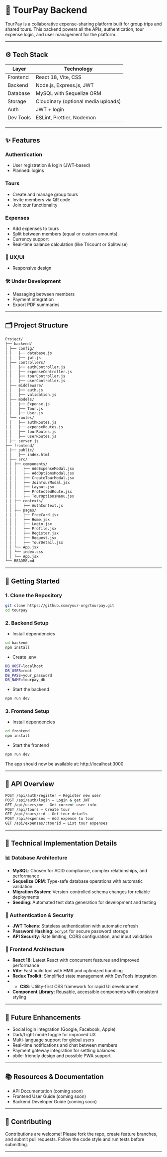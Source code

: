 # 🧾 TourPay Backend

TourPay is a collaborative expense-sharing platform built for group trips and shared tours. This backend powers all the APIs, authentication, tour expense logic, and user management for the platform.

---

## ⚙️ Tech Stack

| Layer     | Technology                             |
|-----------|----------------------------------------|
| Frontend  | React 18, Vite, CSS                    |
| Backend   | Node.js, Express.js, JWT               |
| Database  | MySQL with Sequelize ORM               |
| Storage   | Cloudinary (optional media uploads)    |
| Auth      | JWT + login                            |
| Dev Tools | ESLint, Prettier, Nodemon              |

---

## ✨ Features

### Authentication
- User registration & login (JWT-based)
- Planned: logins

### Tours
- Create and manage group tours
- Invite members via QR code
- Join tour functionality

### Expenses
- Add expenses to tours
- Split between members (equal or custom amounts)
- Currency support
- Real-time balance calculation (like Tricount or Splitwise)

### 🌙 UX/UI
- Responsive design

### 🛠️ Under Development
- Messaging between members
- Payment integration 
- Export PDF summaries

---

## 🗂 Project Structure
```bash
Project/
├── backend/
│ ├── config/ 
│ │   ├── database.js
│ │   ├── jwt.js
│ ├── controllers/
│ │   ├── authController.js
│ │   ├── expenseController.js
│ │   ├── tourController.js
│ │   ├── userController.js
│ ├── middleware/ 
│ │   ├── auth.js
│ │   ├── validation.js
│ ├── models/
│ │   ├── Expense.js
│ │   ├── Tour.js
│ │   ├── User.js
│ └── routes/
│ │   ├── authRoutes.js
│ │   ├── expenseRoutes.js
│ │   ├── tourRoutes.js
│ │   ├── userRoutes.js
│ ├── server.js 
├── frontend/
│ ├── public/
│ │   ├── index.html
│ ├── src/
│ │ ├── components/
│ │ │   ├── AddExpenseModal.jsx
│ │ │   ├── AddOptionsModal.jsx
│ │ │   ├── CreateTourModal.jsx
│ │ │   ├── JoinTourModal.jsx
│ │ │   ├── Layout.jsx
│ │ │   ├── ProtectedRoute.jsx
│ │ │   ├── TourOptionsMenu.jsx
│ │ ├── contexts/
│ │ │   ├── AuthContext.js
│ │ ├── pages/
│ │ │   ├── FreeCard.jsx
│ │ │   ├── Home.jsx
│ │ │   ├── Login.jsx
│ │ │   ├── Profile.jsx
│ │ │   ├── Register.jsx
│ │ │   ├── Request.jsx
│ │ │   ├── TourDetail.jsx
│ │ └── App.jsx
│ │ └── index.css
│ │ └── App.jsx 
└── README.md
```

---

## 🚀 Getting Started

### 1. Clone the Repository
```bash
git clone https://github.com/your-org/tourpay.git
cd tourpay
```

### 2. Backend Setup
- Install dependencies
```bash
cd backend
npm install
```
- Create .env
```bash
DB_HOST=localhost
DB_USER=root
DB_PASS=your_password
DB_NAME=tourpay_db
```
- Start the backend
```bash
npm run dev
```

### 3. Frontend Setup
- Install dependencies
```bash
cd frontend
npm install
```
- Start the frontend
```bash
npm run dev
```
The app should now be available at: http://localhost:3000

---

## 📖 API Overview
```bash
POST /api/auth/register – Register new user
POST /api/auth/login – Login & get JWT
GET /api/users/me – Get current user info
POST /api/tours – Create tour
GET /api/tours/:id – Get tour details
POST /api/expenses – Add expense to tour
GET /api/expenses/:tourId – List tour expenses
```

---

## 🔧 Technical Implementation Details

### 📊 Database Architecture
- **MySQL**: Chosen for ACID compliance, complex relationships, and performance
- **Sequelize ORM**: Type-safe database operations with automatic validation
- **Migration System**: Version-controlled schema changes for reliable deployments
- **Seeding**: Automated test data generation for development and testing

### 🔐 Authentication & Security
- **JWT Tokens**: Stateless authentication with automatic refresh
- **Password Hashing**: `bcrypt` for secure password storage
- **API Security**: Rate limiting, CORS configuration, and input validation

### 🎨 Frontend Architecture
- **React 18**: Latest React with concurrent features and improved performance
- **Vite**: Fast build tool with HMR and optimized bundling
- **Redux Toolkit**: Simplified state management with DevTools integration
- - **CSS**: Utility-first CSS framework for rapid UI development
- **Component Library**: Reusable, accessible components with consistent styling

---

## 🔄 Future Enhancements
- Social login integration (Google, Facebook, Apple)
- Dark/Light mode toggle for improved UX
- Multi-language support for global users
- Real-time notifications and chat between members
- Payment gateway integration for settling balances
- obile-friendly design and possible PWA support

---

## 📚 Resources & Documentation
- API Documentation (coming soon)
- Frontend User Guide (coming soon)
- Backend Developer Guide (coming soon)

---

## 🤝 Contributing
Contributions are welcome! Please fork the repo, create feature branches, and submit pull requests. Follow the code style and run tests before submitting.

---


